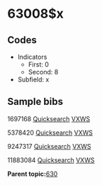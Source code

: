 # 63008$x

## Codes

-   Indicators
    -   First: 0
    -   Second: 8
-   Subfield: x

## Sample bibs

1697168 [Quicksearch](https://search.library.yale.edu/catalog/1697168) [VXWS](http://prodorbis.library.yale.edu:7014/vxws/GetHoldingsService?bibId=1697168)

5378420 [Quicksearch](https://search.library.yale.edu/catalog/5378420) [VXWS](http://prodorbis.library.yale.edu:7014/vxws/GetHoldingsService?bibId=5378420)

9247317 [Quicksearch](https://search.library.yale.edu/catalog/9247317) [VXWS](http://prodorbis.library.yale.edu:7014/vxws/GetHoldingsService?bibId=9247317)

11883084 [Quicksearch](https://search.library.yale.edu/catalog/11883084) [VXWS](http://prodorbis.library.yale.edu:7014/vxws/GetHoldingsService?bibId=11883084)

**Parent topic:**[630](../../tags/630/630.md)

